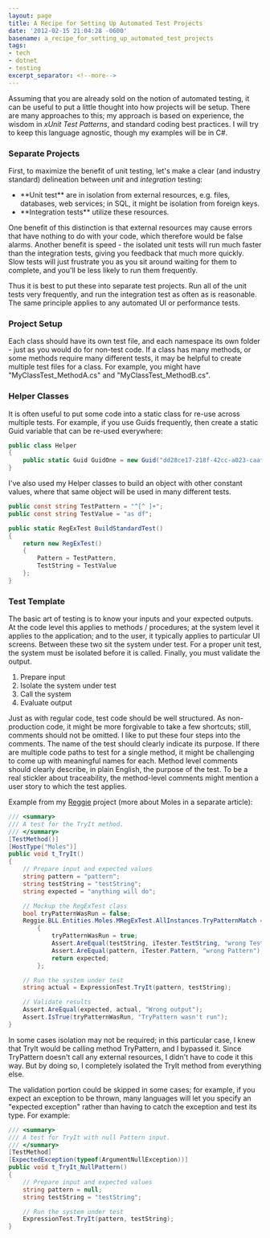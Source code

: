 ```yaml
---
layout: page
title: A Recipe for Setting Up Automated Test Projects
date: '2012-02-15 21:04:28 -0600'
basename: a_recipe_for_setting_up_automated_test_projects
tags:
- tech
- dotnet
- testing
excerpt_separator: <!--more-->
---
```


Assuming that you are already sold on the notion of automated testing, it can be
useful to put a little thought into how projects will be setup. There are many
approaches to this; my approach is based on experience, the wisdom in _xUnit
Test Patterns_, and standard coding best practices. I will try to keep this
language agnostic, though my examples will be in C#.

<!--more-->

### Separate Projects

First, to maximize the benefit of unit testing, let's make a clear (and
industry standard) delineation between _unit_ and _integration_
testing:

<ul>
	<li>**Unit test** are in isolation from external resources,
	e.g. files, databases, web services; in SQL, it might be isolation from
	foreign keys.</li>
	<li>**Integration tests** utilize these resources.</li>
</ul>

One benefit of this distinction is that external resources may cause errors that
have nothing to do with your code, which therefore would be false alarms.
Another benefit is speed - the isolated unit tests will run much faster than the
integration tests, giving you feedback that much more quickly. Slow tests will
just frustrate you as you sit around waiting for them to complete, and you'll be
less likely to run them frequently.

Thus it is best to put these into separate test projects. Run all of the unit
tests very frequently, and run the integration test as often as is reasonable.
The same principle applies to any automated UI or performance tests.

### Project Setup

Each class should have its own test file, and each namespace its own folder -
just as you would do for non-test code. If a class has many methods, or some
methods require many different tests, it may be helpful to create multiple test
files for a class. For example, you might have "MyClassTest_MethodA.cs" and
"MyClassTest_MethodB.cs".

### Helper Classes

It is often useful to put some code into a static class for re-use across
multiple tests. For example, if you use Guids frequently, then create a static
Guid variable that can be re-used everywhere:

```csharp
public class Helper
{
    public static Guid GuidOne = new Guid("dd28ce17-218f-42cc-a023-caaf455cdfc5");
}
```

I've also used my Helper classes to build an object with other constant values,
where that same object will be used in many different tests.

```csharp
public const string TestPattern = "^[^ ]+";
public const string TestValue = "as df";

public static RegExTest BuildStandardTest()
{
    return new RegExTest()
    {
        Pattern = TestPattern,
        TestString = TestValue
    };
}
```

### Test Template

The basic art of testing is to know your inputs and your expected outputs. At
the code level this applies to methods / procedures; at the system level it
applies to the application; and to the user, it typically applies to particular
UI screens. Between these two sit the system under test. For a proper unit test,
the system must be isolated before it is called. Finally, you must validate the
output.

<ol>
	<li>Prepare input</li>
	<li>Isolate the system under test</li>
	<li>Call the system</li>
	<li>Evaluate output</li>
</ol>

Just as with regular code, test code should be well structured. As
non-production code, it might be more forgivable to take a few shortcuts; still,
comments should not be omitted. I like to put these four steps into the
comments. The name of the test should clearly indicate its purpose. If there are
multiple code paths to test for a single method, it might be challenging to come
up with meaningful names for each. Method level comments should clearly
describe, in plain English, the purpose of the test. To be a real stickler about
traceability, the method-level comments might mention a user story to which the
test applies.

Example from my [Reggie](http://reggie.codeplex.com) project (more about Moles in a
separate article):

```csharp
/// <summary>
/// A test for the TryIt method.
/// </summary>
[TestMethod()]
[HostType("Moles")]
public void t_TryIt()
{
    // Prepare input and expected values
    string pattern = "pattern";
    string testString = "testString";
    string expected = "anything will do";

    // Mockup the RegExTest class
    bool tryPatternWasRun = false;
    Reggie.BLL.Entities.Moles.MRegExTest.AllInstances.TryPatternMatch = (RegExTest iTester) =>
        {
            tryPatternWasRun = true;
            Assert.AreEqual(testString, iTester.TestString, "wrong TestString");
            Assert.AreEqual(pattern, iTester.Pattern, "wrong Pattern");
            return expected;
        };

    // Run the system under test
    string actual = ExpressionTest.TryIt(pattern, testString);

    // Validate results
    Assert.AreEqual(expected, actual, "Wrong output");
    Assert.IsTrue(tryPatternWasRun, "TryPattern wasn't run");
}
```

In some cases isolation may not be required; in this particular case, I knew
that TryIt would be calling method TryPattern, and I bypassed it. Since
TryPattern doesn't call any external resources, I didn't have to code it this
way. But by doing so, I completely isolated the TryIt method from everything
else.

The validation portion could be skipped in some cases; for example, if you
expect an exception to be thrown, many languages will let you specify an
"expected exception" rather than having to catch the exception and test its
type. For example:

```csharp
/// <summary>
/// A test for TryIt with null Pattern input.
/// </summary>
[TestMethod]
[ExpectedException(typeof(ArgumentNullException))]
public void t_TryIt_NullPattern()
{
    // Prepare input and expected values
    string pattern = null;
    string testString = "testString";

    // Run the system under test
    ExpressionTest.TryIt(pattern, testString);
}
```
